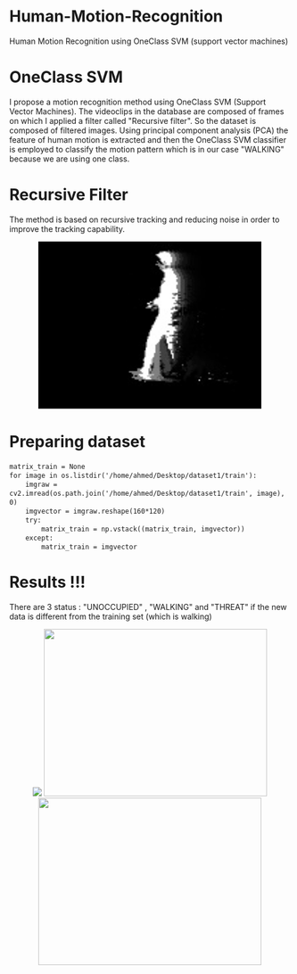 # Human-Motion-Recognition
Human Motion Recognition using OneClass SVM (support vector machines)

# OneClass SVM

I propose a motion recognition method using OneClass SVM (Support Vector Machines). The videoclips in the database are composed of frames on which I applied a filter called "Recursive filter". So the dataset is composed of filtered images. Using principal component analysis (PCA) the feature of human motion is extracted and then the OneClass SVM classifier is employed to classify the motion pattern which is in our case "WALKING" because we are using one class.

# Recursive Filter

The method is based on recursive tracking and reducing noise in order to improve the tracking capability.

<p align="center">
  <img width="400" height="300" src="https://github.com/aoahmed/Human-Motion-Recognition/blob/master/dataset/train/weighted27.jpg?raw=true">
</p>

# Preparing dataset

```
matrix_train = None
for image in os.listdir('/home/ahmed/Desktop/dataset1/train'):
    imgraw = cv2.imread(os.path.join('/home/ahmed/Desktop/dataset1/train', image), 0)
    imgvector = imgraw.reshape(160*120)
    try:
        matrix_train = np.vstack((matrix_train, imgvector))
    except:
        matrix_train = imgvector
```

# Results !!!

There are 3 status : "UNOCCUPIED" , "WALKING" and "THREAT" if the new data is different from the training set (which is walking)

<p align="center">
  <img src="https://ibb.co/myszzF">
  <img width="400" height="300" src="https://ibb.co/jHnA6v">
  <img width="400" height="300" src="https://ibb.co/jp0V6v">
</p>







